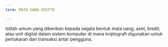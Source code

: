 ```yaml
---
term: MATA UANG KRIPTO

---
```

Istilah umum yang diberikan kepada segala bentuk mata uang, aset, kredit, atau unit digital dalam sistem komputer di mana kriptografi digunakan untuk pertukaran dan transaksi antar pengguna.